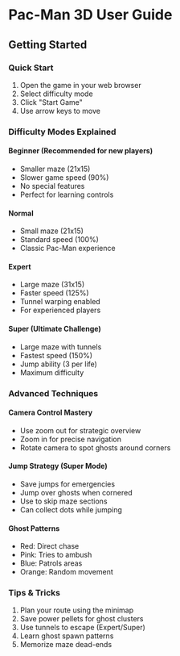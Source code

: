 # Pac-Man 3D User Guide

## Getting Started

### Quick Start
1. Open the game in your web browser
2. Select difficulty mode
3. Click "Start Game"
4. Use arrow keys to move

### Difficulty Modes Explained

#### Beginner (Recommended for new players)
- Smaller maze (21x15)
- Slower game speed (90%)
- No special features
- Perfect for learning controls

#### Normal
- Small maze (21x15)
- Standard speed (100%)
- Classic Pac-Man experience

#### Expert
- Large maze (31x15)
- Faster speed (125%)
- Tunnel warping enabled
- For experienced players

#### Super (Ultimate Challenge)
- Large maze with tunnels
- Fastest speed (150%)
- Jump ability (3 per life)
- Maximum difficulty

### Advanced Techniques

#### Camera Control Mastery
- Use zoom out for strategic overview
- Zoom in for precise navigation
- Rotate camera to spot ghosts around corners

#### Jump Strategy (Super Mode)
- Save jumps for emergencies
- Jump over ghosts when cornered
- Use to skip maze sections
- Can collect dots while jumping

#### Ghost Patterns
- Red: Direct chase
- Pink: Tries to ambush
- Blue: Patrols areas
- Orange: Random movement

### Tips & Tricks
1. Plan your route using the minimap
2. Save power pellets for ghost clusters
3. Use tunnels to escape (Expert/Super)
4. Learn ghost spawn patterns
5. Memorize maze dead-ends